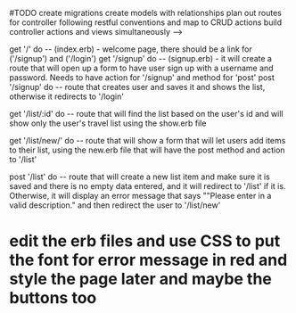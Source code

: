 #TODO
create migrations
create models with relationships
plan out routes for controller following restful conventions
 and map to CRUD actions build controller actions and views simultaneously -->

get '/' do  --  (index.erb) - welcome page, there should be a link for ('/signup') and ('/login')
get '/signup' do -- (signup.erb) - it will create a route that will open up a form to have user sign up with a username and password. Needs to have action for '/signup' and method for 'post'
post '/signup' do -- route that creates user and saves it and shows the list, otherwise it redirects to '/login'


<!-- get '/login' do -- (login.erb) route that shows a form that allows the user to sign in with a username and password
post '/login' do -- route that will , if user is logged in, will need to add session to the hash and redirect to the user's page showing all the items on the user's list -->

get '/list/:id' do -- route that will find the list based on the user's id and will show only the user's travel list using the show.erb file

get '/list/new/' do -- route that will show a form that will let users add items to their list, using the new.erb file that will have the post method and action to '/list'

post '/list' do -- route that will create a new list item and make sure it is saved and there is no empty data entered, and it will redirect to '/list' if it is. Otherwise, it will display an error message that says ""Please enter in a valid description." and then redirect the user to '/list/new'




# edit the erb files and use CSS to put the font for error message in red and style the page later and maybe the buttons too






